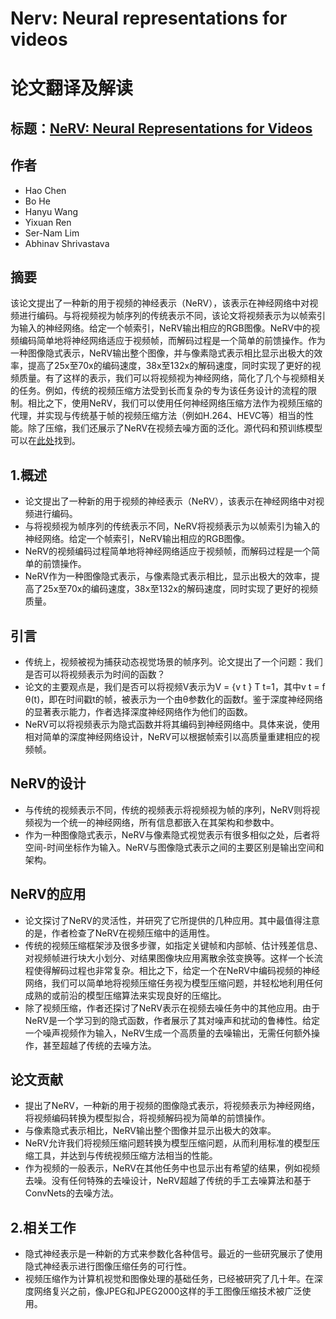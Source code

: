 # Nerv: Neural representations for videos 

# 论文翻译及解读

## 标题：[NeRV: Neural Representations for Videos](https://arxiv.org/abs/2110.13903)

## 作者

- Hao Chen
- Bo He
- Hanyu Wang
- Yixuan Ren
- Ser-Nam Lim
- Abhinav Shrivastava

## 摘要

该论文提出了一种新的用于视频的神经表示（NeRV），该表示在神经网络中对视频进行编码。与将视频视为帧序列的传统表示不同，该论文将视频表示为以帧索引为输入的神经网络。给定一个帧索引，NeRV输出相应的RGB图像。NeRV中的视频编码简单地将神经网络适应于视频帧，而解码过程是一个简单的前馈操作。作为一种图像隐式表示，NeRV输出整个图像，并与像素隐式表示相比显示出极大的效率，提高了25x至70x的编码速度，38x至132x的解码速度，同时实现了更好的视频质量。有了这样的表示，我们可以将视频视为神经网络，简化了几个与视频相关的任务。例如，传统的视频压缩方法受到长而复杂的专为该任务设计的流程的限制。相比之下，使用NeRV，我们可以使用任何神经网络压缩方法作为视频压缩的代理，并实现与传统基于帧的视频压缩方法（例如H.264、HEVC等）相当的性能。除了压缩，我们还展示了NeRV在视频去噪方面的泛化。源代码和预训练模型可以在[此处](https://github.com/haochen-rye/NeRV.git)找到。

## 1.概述

- 论文提出了一种新的用于视频的神经表示（NeRV），该表示在神经网络中对视频进行编码。
- 与将视频视为帧序列的传统表示不同，NeRV将视频表示为以帧索引为输入的神经网络。给定一个帧索引，NeRV输出相应的RGB图像。
- NeRV的视频编码过程简单地将神经网络适应于视频帧，而解码过程是一个简单的前馈操作。
- NeRV作为一种图像隐式表示，与像素隐式表示相比，显示出极大的效率，提高了25x至70x的编码速度，38x至132x的解码速度，同时实现了更好的视频质量。

## 引言

- 传统上，视频被视为捕获动态视觉场景的帧序列。论文提出了一个问题：我们是否可以将视频表示为时间的函数？
- 论文的主要观点是，我们是否可以将视频V表示为V = {v t } T t=1，其中v t = f θ(t)，即在时间戳t的帧，被表示为一个由θ参数化的函数f。鉴于深度神经网络的显著表示能力，作者选择深度神经网络作为他们的函数。
- NeRV可以将视频表示为隐式函数并将其编码到神经网络中。具体来说，使用相对简单的深度神经网络设计，NeRV可以根据帧索引以高质量重建相应的视频帧。

## NeRV的设计

- 与传统的视频表示不同，传统的视频表示将视频视为帧的序列，NeRV则将视频视为一个统一的神经网络，所有信息都嵌入在其架构和参数中。
- 作为一种图像隐式表示，NeRV与像素隐式视觉表示有很多相似之处，后者将空间-时间坐标作为输入。NeRV与图像隐式表示之间的主要区别是输出空间和架构。

## NeRV的应用

- 论文探讨了NeRV的灵活性，并研究了它所提供的几种应用。其中最值得注意的是，作者检查了NeRV在视频压缩中的适用性。
- 传统的视频压缩框架涉及很多步骤，如指定关键帧和内部帧、估计残差信息、对视频帧进行块大小划分、对结果图像块应用离散余弦变换等。这样一个长流程使得解码过程也非常复杂。相比之下，给定一个在NeRV中编码视频的神经网络，我们可以简单地将视频压缩任务视为模型压缩问题，并轻松地利用任何成熟的或前沿的模型压缩算法来实现良好的压缩比。
- 除了视频压缩，作者还探讨了NeRV表示在视频去噪任务中的其他应用。由于NeRV是一个学习到的隐式函数，作者展示了其对噪声和扰动的鲁棒性。给定一个噪声视频作为输入，NeRV生成一个高质量的去噪输出，无需任何额外操作，甚至超越了传统的去噪方法。

## 论文贡献

- 提出了NeRV，一种新的用于视频的图像隐式表示，将视频表示为神经网络，将视频编码转换为模型拟合，将视频解码视为简单的前馈操作。
- 与像素隐式表示相比，NeRV输出整个图像并显示出极大的效率。
- NeRV允许我们将视频压缩问题转换为模型压缩问题，从而利用标准的模型压缩工具，并达到与传统视频压缩方法相当的性能。
- 作为视频的一般表示，NeRV在其他任务中也显示出有希望的结果，例如视频去噪。没有任何特殊的去噪设计，NeRV超越了传统的手工去噪算法和基于ConvNets的去噪方法。

## 2.相关工作

- 隐式神经表示是一种新的方式来参数化各种信号。最近的一些研究展示了使用隐式神经表示进行图像压缩任务的可行性。
- 视频压缩作为计算机视觉和图像处理的基础任务，已经被研究了几十年。在深度网络复兴之前，像JPEG和JPEG2000这样的手工图像压缩技术被广泛使用。